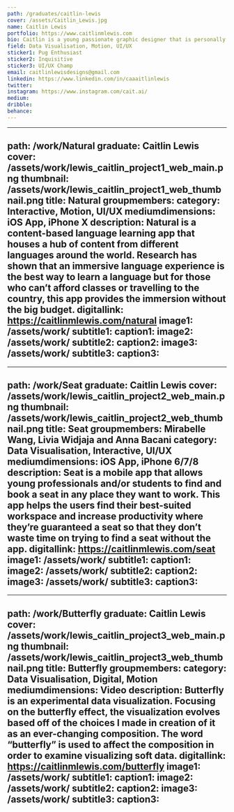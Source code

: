 ```yaml
---
path: /graduates/caitlin-lewis
cover: /assets/Caitlin_Lewis.jpg
name: Caitlin Lewis
portfolio: https://www.caitlinmlewis.com
bio: Caitlin is a young passionate graphic designer that is personally interested in UI/UX design, data visualization and motion design. While in the BDes program, she developed her own style and found that the digital spectrum of graphic design is where her heart is at. Her typical style is “round”, as her designs are friendly and inviting; her designs tend to have a roundness or soft edge to them. She’s always curious and willing to learn new things or take on new challenges. Her approach to design is to provide education on various topics and aggregating data to support decisions and learning in daily life. Her view on design is that it should be functional to the user and understand its own role in influencing the user’s experience, which why she focuses on education and aggregating data as they are two areas that are functional in a user’s daily life.
field: Data Visualisation, Motion, UI/UX
sticker1: Pug Enthusiast
sticker2: Inquisitive
sticker3: UI/UX Champ
email: caitlinlewisdesigns@gmail.com
linkedin: https://www.linkedin.com/in/caaaitlinlewis
twitter:
instagram: https://www.instagram.com/cait.ai/
medium:
dribble:
behance:
---
```


---
path: /work/Natural
graduate: Caitlin Lewis
cover: /assets/work/lewis_caitlin_project1_web_main.png
thumbnail: /assets/work/lewis_caitlin_project1_web_thumbnail.png
title: Natural
groupmembers:
category: Interactive, Motion, UI/UX
mediumdimensions: iOS App, iPhone X
description: Natural is a content-based language learning app that houses a hub of content from different languages around the world. Research has shown that an immersive language experience is the best way to learn a language but for those who can’t afford classes or travelling to the country, this app provides the immersion without the big budget.
digitallink: https://caitlinmlewis.com/natural
image1: /assets/work/
subtitle1:
caption1:
image2: /assets/work/
subtitle2:
caption2:
image3: /assets/work/
subtitle3:
caption3:
---

---
path: /work/Seat
graduate: Caitlin Lewis
cover: /assets/work/lewis_caitlin_project2_web_main.png
thumbnail: /assets/work/lewis_caitlin_project2_web_thumbnail.png
title: Seat
groupmembers: Mirabelle Wang, Livia Widjaja and Anna Bacani
category: Data Visualisation, Interactive, UI/UX
mediumdimensions: iOS App, iPhone 6/7/8
description: Seat is a mobile app that allows young professionals and/or students to find and book a seat in any place they want to work. This app helps the users find their best-suited workspace and increase productivity where they’re guaranteed a seat so that they don’t waste time on trying to find a seat without the app.
digitallink: https://caitlinmlewis.com/seat
image1: /assets/work/
subtitle1:
caption1:
image2: /assets/work/
subtitle2:
caption2:
image3: /assets/work/
subtitle3:
caption3:
---

---
path: /work/Butterfly
graduate: Caitlin Lewis
cover: /assets/work/lewis_caitlin_project3_web_main.png
thumbnail: /assets/work/lewis_caitlin_project3_web_thumbnail.png
title: Butterfly
groupmembers:
category: Data Visualisation, Digital, Motion
mediumdimensions: Video
description: Butterfly is an experimental data visualization. Focusing on the butterfly effect, the visualization evolves based off of the choices I made in creation of it as an ever-changing composition. The word “butterfly” is used to affect the composition in order to examine visualizing soft data.
digitallink: https://caitlinmlewis.com/butterfly
image1: /assets/work/
subtitle1:
caption1:
image2: /assets/work/
subtitle2:
caption2:
image3: /assets/work/
subtitle3:
caption3:
---

